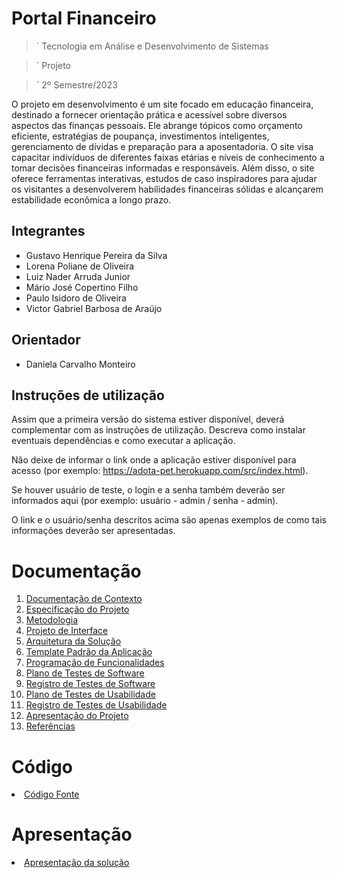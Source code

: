 # Portal Financeiro

>` Tecnologia em Análise e Desenvolvimento de Sistemas

>` Projeto

>` 2º Semestre/2023

O projeto em desenvolvimento é um site focado em educação financeira, destinado a fornecer orientação prática e acessível sobre diversos aspectos das finanças pessoais. Ele abrange tópicos como orçamento eficiente, estratégias de poupança, investimentos inteligentes, gerenciamento de dívidas e preparação para a aposentadoria. O site visa capacitar indivíduos de diferentes faixas etárias e níveis de conhecimento a tomar decisões financeiras informadas e responsáveis. 
Além disso, o site oferece ferramentas interativas, estudos de caso inspiradores para ajudar os visitantes a desenvolverem habilidades financeiras sólidas e alcançarem estabilidade econômica a longo prazo.

## Integrantes

* Gustavo Henrique Pereira da Silva
* Lorena Poliane de Oliveira
* Luiz Nader Arruda Junior
* Mário José Copertino Filho
* Paulo Isidoro de Oliveira
* Victor Gabriel Barbosa de Araújo

## Orientador

* Daniela Carvalho Monteiro

## Instruções de utilização

Assim que a primeira versão do sistema estiver disponível, deverá complementar com as instruções de utilização. Descreva como instalar eventuais dependências e como executar a aplicação.

Não deixe de informar o link onde a aplicação estiver disponível para acesso (por exemplo: https://adota-pet.herokuapp.com/src/index.html).

Se houver usuário de teste, o login e a senha também deverão ser informados aqui (por exemplo: usuário - admin / senha - admin).

O link e o usuário/senha descritos acima são apenas exemplos de como tais informações deverão ser apresentadas.

# Documentação

<ol>
<li><a href="docs/01-Documentação de Contexto.md"> Documentação de Contexto</a></li>
<li><a href="docs/02-Especificação do Projeto.md"> Especificação do Projeto</a></li>
<li><a href="docs/03-Metodologia.md"> Metodologia</a></li>
<li><a href="docs/04-Projeto de Interface.md"> Projeto de Interface</a></li>
<li><a href="docs/05-Arquitetura da Solução.md"> Arquitetura da Solução</a></li>
<li><a href="docs/06-Template Padrão da Aplicação.md"> Template Padrão da Aplicação</a></li>
<li><a href="docs/07-Programação de Funcionalidades.md"> Programação de Funcionalidades</a></li>
<li><a href="docs/08-Plano de Testes de Software.md"> Plano de Testes de Software</a></li>
<li><a href="docs/09-Registro de Testes de Software.md"> Registro de Testes de Software</a></li>
<li><a href="docs/10-Plano de Testes de Usabilidade.md"> Plano de Testes de Usabilidade</a></li>
<li><a href="docs/11-Registro de Testes de Usabilidade.md"> Registro de Testes de Usabilidade</a></li>
<li><a href="docs/12-Apresentação do Projeto.md"> Apresentação do Projeto</a></li>
<li><a href="docs/13-Referências.md"> Referências</a></li>
</ol>

# Código

<li><a href="src/README.md"> Código Fonte</a></li>

# Apresentação

<li><a href="presentation/README.md"> Apresentação da solução</a></li>
